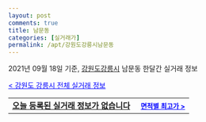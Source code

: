 ```yaml
---
layout: post
comments: true
title: 남문동
categories: [실거래가]
permalink: /apt/강원도강릉시남문동
---
```


2021년 09월 18일 기준, <a href="/apt/강원도강릉시">강원도강릉시</a> 남문동 한달간 실거래 정보

<a style="color: blue;" href="/apt/강원도강릉시">< 강원도 강릉시 전체 실거래 정보</a>
<!---- start ---->
<table>
  <tr>
    <td colspan="4" style="font-weight: bold;"><a href="/apt/강원도강릉시남문동{name_without_space}">오늘 등록된 실거래 정보가 없습니다</a> &nbsp;&nbsp;&nbsp; <a style="color: blue; font-size: smaller;" href="/apt/강원도강릉시남문동{name_without_space}">면적별 최고가 ></a></td>
  </tr>
    
</table>
<!---- end ---->
    